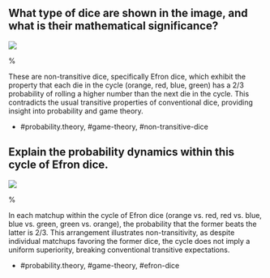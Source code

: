 ## What type of dice are shown in the image, and what is their mathematical significance?

![](https://cdn.mathpix.com/cropped/2024_05_10_94469b00ff35a4fb5aa3g-1.jpg?height=503&width=457&top_left_y=1080&top_left_x=1071)

%

These are non-transitive dice, specifically Efron dice, which exhibit the property that each die in the cycle (orange, red, blue, green) has a $2/3$ probability of rolling a higher number than the next die in the cycle. This contradicts the usual transitive properties of conventional dice, providing insight into probability and game theory.

- #probability.theory, #game-theory, #non-transitive-dice

## Explain the probability dynamics within this cycle of Efron dice.

![](https://cdn.mathpix.com/cropped/2024_05_10_94469b00ff35a4fb5aa3g-1.jpg?height=503&width=457&top_left_y=1080&top_left_x=1071)

%

In each matchup within the cycle of Efron dice (orange vs. red, red vs. blue, blue vs. green, green vs. orange), the probability that the former beats the latter is $2/3$. This arrangement illustrates non-transitivity, as despite individual matchups favoring the former dice, the cycle does not imply a uniform superiority, breaking conventional transitive expectations.

- #probability.theory, #game-theory, #efron-dice